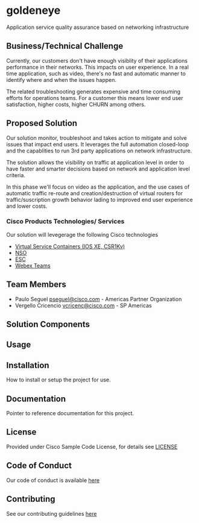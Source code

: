 # goldeneye

Application service quality assurance based on networking infrastructure


## Business/Technical Challenge

Currently, our customers don't have enough visiblity of their applications 
performance in their networks. This impacts on user experience.
In a real time application, such as video, there's no fast and 
automatic manner to identify where and when the issues happen.

The related troubleshooting generates expensive and time consuming efforts
for operations teams. For a customer this means lower end user satisfaction, 
higher costs, higher CHURN among others.

## Proposed Solution

Our solution monitor, troubleshoot and takes action to mitigate 
and solve issues that impact end users.
It leverages the full automation closed-loop and the capablities 
to run 3rd party applications on network infrastructure. 

The solution allows the visibility on traffic at application level
in order to have faster and smarter decisions based on network and 
application level criteria.

In this phase we'll focus on video as the application, and the use
cases of automatic traffic re-route and creation/destruction of virtual 
routers for traffic/suscription growth behavior lading to improved 
end user experience and lower costs.


### Cisco Products Technologies/ Services

Our solution will levegerage the following Cisco technologies

* [Virtual Service Containers (IOS XE, CSR1Kv)](http://cs.co/9006BnlDC)
* [NSO](https://www.cisco.com/c/en/us/solutions/service-provider/solutions-cloud-providers/network-services-orchestrator-solutions.html)
* [ESC](https://www.cisco.com/c/en/us/products/collateral/cloud-systems-management/network-services-orchestrator/datasheet-c78-734670.html)
* [Webex Teams](https://teams.webex.com)
## Team Members


* Paulo Seguel <pseguel@cisco.com> - Americas Partner Organization
* Vergello Cricencio <vcricenc@cisco.com> - SP Americas


## Solution Components


<!-- This does not need to be completed during the initial submission phase  

Provide a brief overview of the components involved with this project. e.g Python /  -->


## Usage

<!-- This does not need to be completed during the initial submission phase  

Provide a brief overview of how to use the solution  -->



## Installation

How to install or setup the project for use.


## Documentation

Pointer to reference documentation for this project.


## License

Provided under Cisco Sample Code License, for details see [LICENSE](./LICENSE.md)

## Code of Conduct

Our code of conduct is available [here](./CODE_OF_CONDUCT.md)

## Contributing

See our contributing guidelines [here](./CONTRIBUTING.md)
